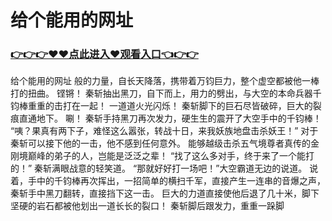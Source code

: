 # 给个能用的网址

### <a href="https://github.com/xinfue/dunp/issues/2">👉👉👉♥♥点此进入♥观看入口👈👉👉</a>

给个能用的网址
般的力量，自长天降落，携带着万钧巨力，整个虚空都被他一棒打的扭曲。
    铿锵！
    秦斩抽出黑刀，自下而上，用力的劈出，与大空的本命兵器千钧棒重重的击打在一起！
    一道道火光闪烁！
    秦斩脚下的巨石尽皆破碎，巨大的裂痕直通地下。
    唰！
    秦斩手持黑刀再次发力，硬生生的震开了大空手中的千钧棒！
    “咦？果真有两下子，难怪这么嚣张，转战十日，来我妖族地盘击杀妖王！”
    对于秦斩可以接下他的一击，他不感到任何意外。
    能够越级击杀五气境尊者真传的金刚境巅峰的弟子的人，岂能是泛泛之辈！
    “找了这么多对手，终于来了一个能打的！”
    秦斩满眼战意的轻笑道。
    “那就好好打一场吧！”大空霸道无边的说道。
    说着，手中的千钧棒再次挥出，一招简单的横扫千军，直接产生一连串的音爆之声，秦斩手中黑刀翻转，直接挡下这一击。
    巨大的力道直接使他后退了几十米，脚下坚硬的岩石都被他划出一道长长的裂口！
    秦斩脚后跟发力，重重一跺脚
